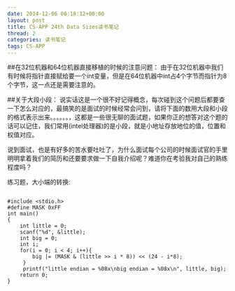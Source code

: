 ```yaml
---
date: 2014-12-06 00:18:12+00:00
layout: post
title: CS-APP 24th Data Sizes读书笔记
thread: 2
categories: 读书笔记
tags: CS-APP
---
```

##在32位机器和64位机器直接移植的时候的注意问题：
由于在32位机器中我们有时候将指针直接赋给要一个int变量，但是在64位机器中int占4个字节而指针为8个字节，这一点还是需要注意的。

##关于大段小段：
说实话这是一个很不好记得概念，每次碰到这个问题后都要查一下怎么对应的，最搞笑的是面试的时候经常会问到，请将下面的数用大段和小段的格式表示出来。。。。。。，这都是一些很无聊的面试题，如果你正的想答对这个题的话可以记住，我们常用(intel处理器)的是小段，就是小地址存放地位的值，位置和权值对应。

说到面试，也是有好多的苦水要吐吐了，为什么面试每个公司的时候面试官的手里明明拿着我们的简历和还要要求做一下自我介绍呢？难道你在考验我对自己的熟练程度吗？

练习题，大小端的转换:
```
```

	#include <stdio.h>
	#define MASK 0xFF
	int main()
	{
   		int little = 0;
   		scanf("%d", &little);
   		int big = 0;
   		int i;
  		for(i = 0; i < 4; i++){
      		big |= (MASK & (little >> i * 8)) << (24 - i*8);
  		 }
  		 printf("little endian = %08x\nbig endian = %08x\n", little, big);
   		return 0;
	}

